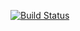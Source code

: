 [![Build Status](https://travis-ci.org/mvel/mvel.svg?branch=develop)](https://travis-ci.org/mvel/mvel)
